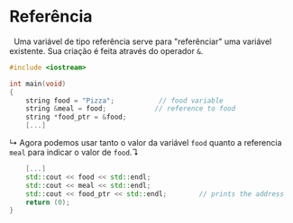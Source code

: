 # Referência
&nbsp; Uma variável de tipo referência serve para "referênciar" uma variável existente. Sua criação é feita através do operador `&`.
```cpp
#include <iostream>

int main(void)
{
	string food = "Pizza";           // food variable
	string &meal = food;            // reference to food
	string *food_ptr = &food;
	[...]
```
&rdsh; Agora podemos usar tanto o valor da variável `food` quanto a referencia `meal` para indicar o valor de `food`.&#8628;
```cpp
	[...]
	std::cout << food << std::endl;
	std::cout << meal << std::endl;
	std::cout << food_ptr << std::endl;        // prints the address
	return (0);
}
```